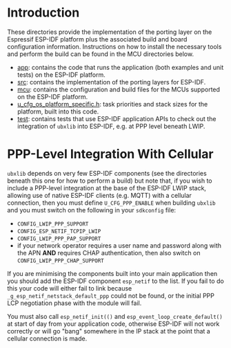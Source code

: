 # Introduction
These directories provide the implementation of the porting layer on the Espressif ESP-IDF platform plus the associated build and board configuration information.  Instructions on how to install the necessary tools and perform the build can be found in the MCU directories below.

- [app](app): contains the code that runs the application (both examples and unit tests) on the ESP-IDF platform.
- [src](src): contains the implementation of the porting layers for ESP-IDF.
- [mcu](mcu): contains the configuration and build files for the MCUs supported on the ESP-IDF platform.
- [u_cfg_os_platform_specific.h](u_cfg_os_platform_specific.h): task priorities and stack sizes for the platform, built into this code.
- [test](test): contains tests that use ESP-IDF application APIs to check out the integration of `ubxlib` into ESP-IDF, e.g. at PPP level beneath LWIP.

# PPP-Level Integration With Cellular
`ubxlib` depends on very few ESP-IDF components (see the directories beneath this one for how to perform a build) but note that, if you wish to include a PPP-level integration at the base of the ESP-IDF LWIP stack, allowing use of native ESP-IDF clients (e.g. MQTT) with a cellular connection, then you must define `U_CFG_PPP_ENABLE` when building `ubxlib` and you must switch on the following in your `sdkconfig` file:

- `CONFIG_LWIP_PPP_SUPPORT`
- `CONFIG_ESP_NETIF_TCPIP_LWIP`
- `CONFIG_LWIP_PPP_PAP_SUPPORT`
- if your network operator requires a user name and password along with the APN **AND** requires CHAP authentication, then also switch on `CONFIG_LWIP_PPP_CHAP_SUPPORT`

If you are minimising the components built into your main application then you should add the ESP-IDF component `esp_netif` to the list.  If you fail to do this your code will either fail to link because `_g_esp_netif_netstack_default_ppp` could not be found, or the initial PPP LCP negotiation phase with the module will fail.

You must also call `esp_netif_init(()` and `esp_event_loop_create_default()` at start of day from your application code, otherwise ESP-IDF will not work correctly or will go "bang" somewhere in the IP stack at the point that a cellular connection is made.